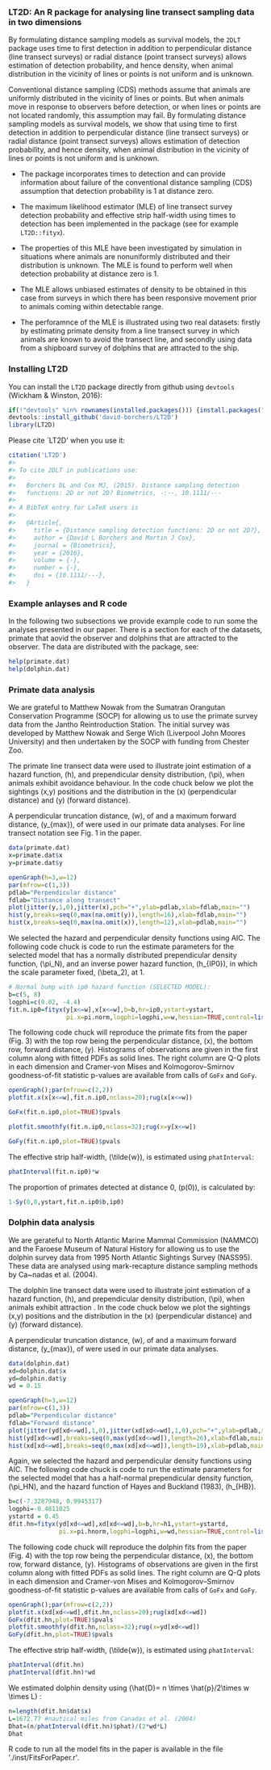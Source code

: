 
<!-- README.md is generated from README.Rmd. Please edit that file -->
### LT2D: An R package for analysing line transect sampling data in two dimensions

By formulating distance sampling models as survival models, the `2DLT` package uses time to first detection in addition to perpendicular distance (line transect surveys) or radial distance (point transect surveys) allows estimation of detection probability, and hence density, when animal distribution in the vicinity of lines or points is not uniform and is unknown.

Conventional distance sampling (CDS) methods assume that animals are uniformly distributed in the vicinity of lines or points. But when animals move in response to observers before detection, or when lines or points are not located randomly, this assumption may fail. By formulating distance sampling models as survival models, we show that using time to first detection in addition to perpendicular distance (line transect surveys) or radial distance (point transect surveys) allows estimation of detection probability, and hence density, when animal distribution in the vicinity of lines or points is not uniform and is unknown.

-   The package incorporates times to detection and can provide information about failure of the conventional distance sampling (CDS) assumption that detection probability is 1 at distance zero.

-   The maximum likelihood estimator (MLE) of line transect survey detection probability and effective strip half-width using times to detection has been implemented in the package (see for example `LT2D::fityx`).

-   The properties of this MLE have been investigated by simulation in situations where animals are nonuniformly distributed and their distribution is unknown. The MLE is found to perform well when detection probability at distance zero is 1.

-   The MLE allows unbiased estimates of density to be obtained in this case from surveys in which there has been responsive movement prior to animals coming within detectable range.

-   The perforamnce of the MLE is illustrated using two real datasets: firstly by estimating primate density from a line transect survey in which animals are known to avoid the transect line, and secondly using data from a shipboard survey of dolphins that are attracted to the ship.

### Installing LT2D

You can install the `LT2D` package directly from github using `devtools` (Wickham & Winston, 2016):

``` r
if(!"devtools" %in% rownames(installed.packages())) {install.packages("devtools")}
devtools::install_github('david-borchers/LT2D')
library(LT2D) 
```

Please cite \`LT2D' when you use it:

``` r
citation('LT2D')
#> 
#> To cite 2DLT in publications use:
#> 
#>   Borchers DL and Cox MJ, (2015). Distance sampling detection
#>   functions: 2D or not 2D? Biometrics, -:--, 10.1111/---
#> 
#> A BibTeX entry for LaTeX users is
#> 
#>   @Article{,
#>     title = {Distance sampling detection functions: 2D or not 2D?},
#>     author = {David L Borchers and Martin J Cox},
#>     journal = {Biometrics},
#>     year = {2016},
#>     volume = {-},
#>     number = {-},
#>     doi = {10.1111/---},
#>   }
```

### Example anlayses and R code

In the following two subsections we provide example code to run some the analyses presented in our paper. There is a section for each of the datasets, primate that aovid the observer and dolphins that are attracted to the observer. The data are distributed with the package, see:

``` r
help(primate.dat)
help(dolphin.dat)
```

### Primate data analysis

We are grateful to Matthew Nowak from the Sumatran Orangutan Conservation Programme (SOCP) for allowing us to use the primate survey data from the Jantho Reintroduction Station. The initial survey was developed by Matthew Nowak and Serge Wich (Liverpool John Moores University) and then undertaken by the SOCP with funding from Chester Zoo.

The primate line transect data were used to illustrate joint estimation of a hazard function, \(h\), and prependicular density distribution, \(\pi\), when animals exhibit avoidance behaviour. In the code chuck below we plot the sightings \(x,y\) positions and the distribution in the \(x\) (perpendicular distance) and \(y\) (forward distance).

A perpendicular truncation distance, \(w\), of and a maximum forward distance, \(y_{max}\), of were used in our primate data analyses. For line transect notation see Fig. 1 in the paper.

``` r
data(primate.dat)
x=primate.dat$x
y=primate.dat$y

openGraph(h=3,w=12)
par(mfrow=c(1,3))
pdlab="Perpendicular distance"
fdlab="Distance along transect"
plot(jitter(y,1,0),jitter(x),pch="+",ylab=pdlab,xlab=fdlab,main="")
hist(y,breaks=seq(0,max(na.omit(y)),length=16),xlab=fdlab,main="")
hist(x,breaks=seq(0,max(na.omit(x)),length=12),xlab=pdlab,main="")
```

We selected the hazard and perpendicular density functions using AIC. The following code chuck is code to run the estimate parameters for the selected model that has a normally distributed prependicular density function, \(\pi_N\), and an inverse power hazard function, \(h_{IP0}\), in which the scale parameter fixed, \(\beta_2\), at 1.

``` r
# Normal bump with ip0 hazard function (SELECTED MODEL):
b=c(5, 8)
logphi=c(0.02, -4.4)
fit.n.ip0=fityx(y[x<=w],x[x<=w],b=b,hr=ip0,ystart=ystart,
                pi.x=pi.norm,logphi=logphi,w=w,hessian=TRUE,control=list(trace=5,maxit=1000))
```

The following code chuck will reproduce the primate fits from the paper (Fig. 3) with the top row being the perpendicular distance, \(x\), the bottom row, forward distance, \(y\). Histograms of observations are given in the first column along with fitted PDFs as solid lines. The right column are Q-Q plots in each dimension and Cramer-von Mises and Kolmogorov–Smirnov goodness-of-fit statistic p-values are available from calls of `GoFx` and `GoFy`.

``` r
openGraph();par(mfrow=c(2,2))
plotfit.x(x[x<=w],fit.n.ip0,nclass=20);rug(x[x<=w])

GoFx(fit.n.ip0,plot=TRUE)$pvals

plotfit.smoothfy(fit.n.ip0,nclass=32);rug(x=y[x<=w])

GoFy(fit.n.ip0,plot=TRUE)$pvals
```

The effective strip half-width, \(\tilde{w}\), is estimated using `phatInterval`:

``` r
phatInterval(fit.n.ip0)*w
```

The proportion of primates detected at distance 0, \(p(0)\), is calculated by:

``` r
1-Sy(0,0,ystart,fit.n.ip0$b,ip0)
```

### Dolphin data analysis

We are gerateful to North Atlantic Marine Mammal Commission (NAMMCO) and the Faroese Museum of Natural History for allowing us to use the dolphin survey data from 1995 North Atlantic Sightings Survey (NASS95). These data are analysed using mark-recapture distance sampling methods by Ca~nadas et al. (2004).

The dolphin line transect data were used to illustrate joint estimation of a hazard function, \(h\), and prependicular density distribution, \(\pi\), when animals exhibit attraction . In the code chuck below we plot the sightings \(x,y\) positions and the distribution in the \(x\) (perpendicular distance) and \(y\) (forward distance).

A perpendicular truncation distance, \(w\), of and a maximum forward distance, \(y_{max}\), of were used in our primate data analyses.

``` r
data(dolphin.dat)
xd=dolphin.dat$x
yd=dolphin.dat$y
wd = 0.15

openGraph(h=3,w=12)
par(mfrow=c(1,3))
pdlab="Perpendicular distance"
fdlab="Forward distance"
plot(jitter(yd[xd<=wd],1,0),jitter(xd[xd<=wd],1,0),pch="+",ylab=pdlab,xlab=fdlab,main="")
hist(yd[xd<=wd],breaks=seq(0,max(yd[xd<=wd]),length=26),xlab=fdlab,main="")
hist(xd[xd<=wd],breaks=seq(0,max(xd[xd<=wd]),length=19),xlab=pdlab,main="")
```

Again, we selected the hazard and perpendicular density functions using AIC. The following code chuck is code to run the estimate parameters for the selected model that has a half-normal prependicular density function, \(\pi_HN\), and the hazard function of Hayes and Buckland (1983), \(h_{HB}\).

``` r
b=c(-7.3287948, 0.9945317)
logphi=-0.4811025
ystartd = 0.45
dfit.hn=fityx(yd[xd<=wd],xd[xd<=wd],b=b,hr=h1,ystart=ystartd,
              pi.x=pi.hnorm,logphi=logphi,w=wd,hessian=TRUE,control=list(trace=5))
```

The following code chuck will reproduce the dolphin fits from the paper (Fig. 4) with the top row being the perpendicular distance, \(x\), the bottom row, forward distance, \(y\). Histograms of observations are given in the first column along with fitted PDFs as solid lines. The right column are Q-Q plots in each dimension and Cramer-von Mises and Kolmogorov–Smirnov goodness-of-fit statistic p-values are available from calls of `GoFx` and `GoFy`.

``` r
openGraph();par(mfrow=c(2,2))
plotfit.x(xd[xd<=wd],dfit.hn,nclass=20);rug(xd[xd<=wd])
GoFx(dfit.hn,plot=TRUE)$pvals
plotfit.smoothfy(dfit.hn,nclass=32);rug(x=yd[xd<=wd])
GoFy(dfit.hn,plot=TRUE)$pvals
```

The effective strip half-width, \(\tilde{w}\), is estimated using `phatInterval`:

``` r
phatInterval(dfit.hn)
phatInterval(dfit.hn)*wd
```

We estimated dolphin density using \(\hat{D}= n \times \hat{p}/2\times w \times L\) :

``` r
n=length(dfit.hn$dat$x)
L=1672.77 #nautical miles from Canadas et al. (2004)
Dhat=(n/phatInterval(dfit.hn)$phat)/(2*wd*L)
Dhat
```

R code to run all the model fits in the paper is available in the file './inst/FitsForPaper.r'.
